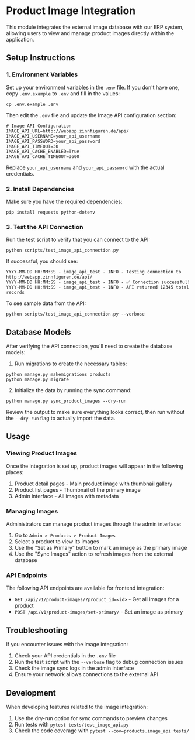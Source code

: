 # Product Image Integration

This module integrates the external image database with our ERP system, allowing users to view and manage product images directly within the application.

## Setup Instructions

### 1. Environment Variables

Set up your environment variables in the `.env` file. If you don't have one, copy `.env.example` to `.env` and fill in the values:

```
cp .env.example .env
```

Then edit the `.env` file and update the Image API configuration section:

```
# Image API Configuration
IMAGE_API_URL=http://webapp.zinnfiguren.de/api/
IMAGE_API_USERNAME=your_api_username
IMAGE_API_PASSWORD=your_api_password
IMAGE_API_TIMEOUT=30
IMAGE_API_CACHE_ENABLED=True
IMAGE_API_CACHE_TIMEOUT=3600
```

Replace `your_api_username` and `your_api_password` with the actual credentials.

### 2. Install Dependencies

Make sure you have the required dependencies:

```
pip install requests python-dotenv
```

### 3. Test the API Connection

Run the test script to verify that you can connect to the API:

```
python scripts/test_image_api_connection.py
```

If successful, you should see:
```
YYYY-MM-DD HH:MM:SS - image_api_test - INFO - Testing connection to http://webapp.zinnfiguren.de/api/
YYYY-MM-DD HH:MM:SS - image_api_test - INFO - ✅ Connection successful!
YYYY-MM-DD HH:MM:SS - image_api_test - INFO - API returned 12345 total records
```

To see sample data from the API:

```
python scripts/test_image_api_connection.py --verbose
```

## Database Models

After verifying the API connection, you'll need to create the database models:

1. Run migrations to create the necessary tables:

```
python manage.py makemigrations products
python manage.py migrate
```

2. Initialize the data by running the sync command:

```
python manage.py sync_product_images --dry-run
```

Review the output to make sure everything looks correct, then run without the `--dry-run` flag to actually import the data.

## Usage

### Viewing Product Images

Once the integration is set up, product images will appear in the following places:

1. Product detail pages - Main product image with thumbnail gallery
2. Product list pages - Thumbnail of the primary image
3. Admin interface - All images with metadata

### Managing Images

Administrators can manage product images through the admin interface:

1. Go to `Admin > Products > Product Images`
2. Select a product to view its images
3. Use the "Set as Primary" button to mark an image as the primary image
4. Use the "Sync Images" action to refresh images from the external database

### API Endpoints

The following API endpoints are available for frontend integration:

- `GET /api/v1/product-images/?product_id=<id>` - Get all images for a product
- `POST /api/v1/product-images/set-primary/` - Set an image as primary

## Troubleshooting

If you encounter issues with the image integration:

1. Check your API credentials in the `.env` file
2. Run the test script with the `--verbose` flag to debug connection issues
3. Check the image sync logs in the admin interface
4. Ensure your network allows connections to the external API

## Development

When developing features related to the image integration:

1. Use the dry-run option for sync commands to preview changes
2. Run tests with `pytest tests/test_image_api.py`
3. Check the code coverage with `pytest --cov=products.image_api tests/` 